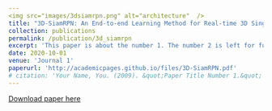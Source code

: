 ```yaml
---
<img src="images/3dsiamrpn.png" alt="architecture"  />
title: "3D-SiamRPN: An End-to-end Learning Method for Real-time 3D Single Object Tracking using Raw Point Cloud"
collection: publications
permalink: /publication/3d_siamrpn
excerpt: 'This paper is about the number 1. The number 2 is left for future work.'
date: 2020-10-01
venue: 'Journal 1'
paperurl: 'http://academicpages.github.io/files/3D-SiamRPN.pdf'
# citation: 'Your Name, You. (2009). &quot;Paper Title Number 1.&quot; <i>Journal 1</i>. 1(1).'
---
```

<!-- This paper is about the number 1. The number 2 is left for future work. -->

[Download paper here](http://academicpages.github.io/files/3D-SiamRPN.pdf)

<!-- Recommended citation: Your Name, You. (2009). "Paper Title Number 1." <i>Journal 1</i>. 1(1). -->